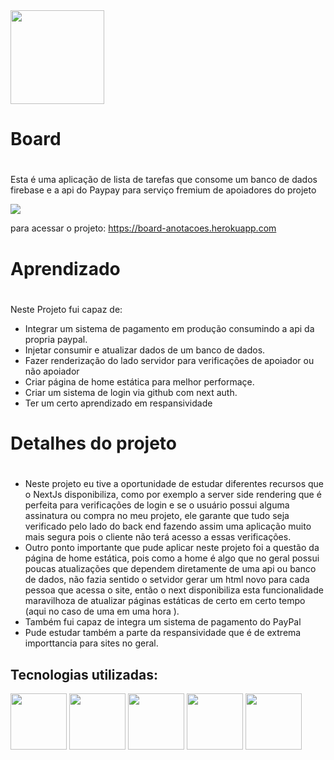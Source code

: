 



<img src="https://user-images.githubusercontent.com/94801880/155329121-ee8fa370-b3a3-4b55-b8b7-e6e67efd3aeb.svg" width=150, align="center"/>


### <h1>Board<h1/> 
 Esta é uma aplicação de lista de tarefas que consome um banco de dados firebase e a api do Paypay para serviço fremium de apoiadores do projeto
  
<img src="https://user-images.githubusercontent.com/94801880/155334241-9ff546d6-79cf-4bc2-833f-33d77f1b1e2b.gif">
  
  para acessar o projeto: https://board-anotacoes.herokuapp.com
 
  
  ### <h1>Aprendizado<h1>
  Neste Projeto fui capaz de:
  - Integrar um sistema de pagamento em produção consumindo a api da propria paypal.
  - Injetar consumir e atualizar dados de um banco de dados.
  - Fazer renderização do lado servidor para verificações de apoiador ou não apoiador
  - Criar página de home estática para melhor performaçe.
  - Criar um sistema de login via github com next auth.
  - Ter um certo aprendizado em respansividade
 
 
 
 
  
  ## <h1>Detalhes do projeto<h1>
  - Neste projeto eu tive a oportunidade de estudar diferentes recursos que o NextJs disponibiliza, como por exemplo a server side rendering que é
  perfeita para verificações de login e se o usuário possui alguma assinatura ou compra no meu projeto, ele garante que tudo seja verificado pelo lado do
  back end fazendo assim uma aplicação muito mais segura pois o cliente não terá acesso a essas verificações.
  - Outro ponto importante que pude aplicar neste projeto foi a questão da página de home estática, pois como a home é algo que no geral possui poucas atualizações
  que dependem diretamente de uma api ou banco de dados, não fazia sentido o setvidor gerar um html novo para cada pessoa que acessa o site, então o next disponibiliza esta
  funcionalidade maravilhoza de atualizar páginas estáticas de certo em certo tempo (aqui no caso de uma em uma hora ).
 - Também fui capaz de integra um sistema de pagamento do PayPal
  - Pude estudar também a parte da respansividade que é de extrema importtancia para sites no geral.
  
  


## Tecnologias utilizadas:
<a href="https://www.javascript.com/"><img src="https://user-images.githubusercontent.com/94801880/154269920-88bfea74-6872-418a-b199-aab44e6787dd.png" width=90></a>
<a href="https://www.reactnative.com/"><img src="https://user-images.githubusercontent.com/94801880/155338444-6ca5722e-866a-403e-89f7-6217b0ff6e03.png" width=90></a>
<a href="https://rnfirebase.io/"><img src="https://user-images.githubusercontent.com/94801880/152535515-3503ef54-50a0-4765-a057-6013f4aa8521.png" width=90></a>
<a href="https://www.javascript.com/"><img src="https://user-images.githubusercontent.com/94801880/152536097-3aed0c74-3fc8-4154-9b8f-155c8988bda3.png" width=90></a>
<a href="https://styled-components.com/"><img src="https://user-images.githubusercontent.com/94801880/155338849-89b4afdc-ac96-4918-860f-d7a570704c4f.png" width=90></a>
  

